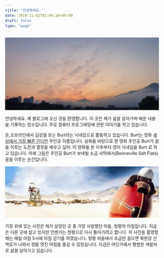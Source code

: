 ```yaml
---
title: "안녕하세요."
date: 2019-11-02T01:04:26+09:00
draft: false
type: "page"
---
```


![청평](./images/awesome-disco.jpeg)

안녕하세요. 제 블로그에 오신 것을 환영합니다. 이 곳은 제가 삶을 살아가며 배운 내용을 기록하는 장소입니다. 주로 컴퓨터 프로그래밍에 관한 이야기를 적고 있습니다. 

온,오프라인에서 김성철 또는 Burt라는 닉네임으로 활동하고 있습니다. Burt는 영화 [세상에서 가장 빠른 인디언](https://en.wikipedia.org/wiki/The_World%27s_Fastest_Indian) 주인공 이름입니다. 실화를 바탕으로 한 영화 주인공 Burt가 꿈을 이루는 도전과 열정을 배우고 싶어. 이 영화를 본 이후부터 영어 닉네임을 Burt 로 하고 있습니다. 아래 그림은 주인공 Burt가 보네빌 소금 사막에서(Bonneville Salt Flats) 꿈을 이루는 순간입니다.

![세상에서 가장 빠른 인디언](./images/burt.jpeg)

가장 위에 있는 사진은 제가 살았던 곳 중 가장 사랑했던 마을, 청평의 아침입니다. 지금은 다른 곳에 살고 있지만 언젠가는 청평으로 다시 돌아가려고 합니다. 저 사진을 촬영할 때는 매일 아침 5시에 아침 걷기를 하였습니다. 청평 마을에서 조금만 걸으면 북한강 산책로가 나와서 정말 멋진 아침을 즐길 수 있었습니다. 지금은 어딘가에서 평범한 개발자로 삶을 살아가고 있습니다.
